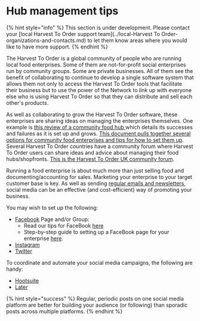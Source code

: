 # Hub management tips

{% hint style="info" %}
This section is under development. Please contact your [local Harvest To Order support team](../local-Harvest To Order-organizations-and-contacts.md) to let them know areas where you would like to have more support.
{% endhint %}

The Harvest To Order is a global community of people who are running local food enterprises.  Some of them are not-for-profit social enterprises run by community groups.  Some are private businesses.  All of them see the benefit of collaborating to continue to develop a single software system that allows them not only to access the Harvest To Order tools that facilitate their business but to use the power of the Network to link up with everyone else who is using Harvest To Order so that they can distribute and sell each other's products.

As well as collaborating to grow the Harvest To Order software, these enterprises are sharing ideas on managing the enterprises themselves.  One example is [this review of a community food hub ](https://drive.google.com/file/d/0B8GhJcMDO6a1YlZHTDd3SE1OTnM/view?usp=sharing)which details its successes and failures as it is set up and grows.  [This document pulls together several options for community food enterprises and tips for how to set them up](https://drive.google.com/file/d/1PnOnR10IlOE0Hd7USIfbHCwwHzm2UR1w/view?usp=sharing).  Several Harvest To Order countries have a community forum where Harvest To Order users can share ideas and advice about managing their food hubs/shopfronts.  [This is the Harvest To Order UK community forum](https://community.harvesttoorder.com/).

Running a food enterprise is about much more than just selling food and documenting/accounting for sales.  Marketing your enterprise to your target customer base is key.  As well as sending [regular emails and newsletters](../complementary-tools-software/communication.md), social media can be an effective \(and cost-efficient\) way of promoting your business.

You may wish to set up the following:

* [Facebook](https://www.facebook.com/) Page and/or Group: 
  * Read our tips for FaceBook [here](facebook-tips.md)
  * Step-by-step guide to setting up a FaceBook page for your enterprise [here](your-farm-on-facebook.md).
* [Instagram](https://www.instagram.com/) 
* [Twitter](https://twitter.com/home)

To coordinate and automate your social media campaigns, the following are handy:

* [Hootsuite](https://hootsuite.com)
* [Later](https://later.com/)

{% hint style="success" %}
Regular, periodic posts on one social media platform are better for building your audience \(or following\) than sporadic posts across multiple platforms.
{% endhint %}

